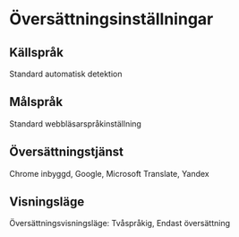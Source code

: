 # Översättningsinställningar

## Källspråk

Standard automatisk detektion

## Målspråk

Standard webbläsarspråkinställning

## Översättningstjänst

Chrome inbyggd, Google, Microsoft Translate, Yandex

## Visningsläge

Översättningsvisningsläge: Tvåspråkig, Endast översättning
